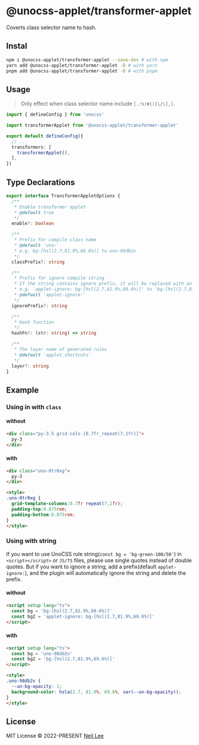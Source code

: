 # @unocss-applet/transformer-applet

Coverts class selector name to hash.

## Instal

```bash
npm i @unocss-applet/transformer-applet --save-dev # with npm
yarn add @unocss-applet/transformer-applet -D # with yarn
pnpm add @unocss-applet/transformer-applet -D # with pnpm
```

## Usage

> Only effect when class selector name include `[.:%!#()[\/\],]`.

```ts
import { defineConfig } from 'unocss'

import transformerApplet from '@unocss-applet/transformer-applet'

export default defineConfig({
  // ...
  transformers: [
    transformerApplet(),
  ],
})
```

## Type Declarations

```ts
export interface TransformerAppletOptions {
  /**
   * Enable transformer applet
   * @default true
   */
  enable?: boolean

  /**
   * Prefix for compile class name
   * @default 'uno-'
   * e.g. bg-[hsl(2.7,81.9%,69.6%)] to uno-98db2v
   */
  classPrefix?: string

  /**
   * Prefix for ignore compile string
   * If the string contains ignore prefix, it will be replaced with an empty string.
   * e.g. 'applet-ignore: bg-[hsl(2.7,81.9%,69.6%)]' to 'bg-[hsl(2.7,81.9%,69.6%)]'
   * @default 'applet-ignore:'
   */
  ignorePrefix?: string

  /**
   * Hash function
   */
  hashFn?: (str: string) => string

  /**
   * The layer name of generated rules
   * @default 'applet_shortcuts'
   */
  layer?: string
}
```

## Example

### Using in with `class`

#### without

```html
<div class="py-3.5 grid-cols-[0.7fr_repeat(7,1fr)]">
  py-3
</div>
```

#### with

```html
<div class="uno-0tr0xg">
  py-3
</div>

<style>
.uno-0tr0xg {
  grid-template-columns:0.7fr repeat(7,1fr);
  padding-top:0.875rem;
  padding-bottom:0.875rem;
}
</style>
```

### Using with string

If you want to use UnoCSS rule string(`const bg = 'bg-green-100/50'`) in `<script></script>` or `JS/TS` files, please use single quotes instead of double quotes.
But if you want to ignore a string, add a prefix(default `applet-ignore:`), and the plugin will automatically ignore the string and delete the prefix.

#### without

```html
<script setup lang="ts">
  const bg = 'bg-[hsl(2.7,81.9%,69.6%)]'
  const bg2 = 'applet-ignore: bg-[hsl(2.7,81.9%,69.6%)]'
</script>
```

#### with

```html
<script setup lang="ts">
  const bg = 'uno-98db2v'
  const bg2 = 'bg-[hsl(2.7,81.9%,69.6%)]'
</script>

<style>
.uno-98db2v {
  --un-bg-opacity: 1;
  background-color: hsla(2.7, 81.9%, 69.6%, var(--un-bg-opacity));
}
</style>
```

## License

MIT License &copy; 2022-PRESENT [Neil Lee](https://github.com/zguolee)

